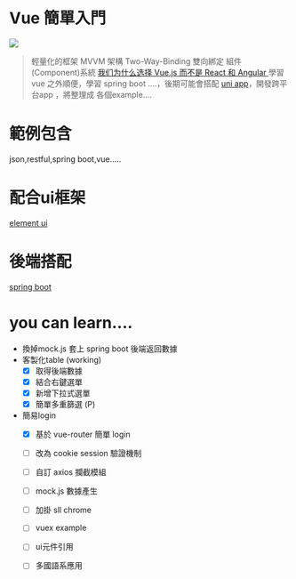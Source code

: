 # Vue 簡單入門
![](https://i.imgur.com/YNC9xye.png)
> 輕量化的框架
MVVM 架構
Two-Way-Binding 雙向綁定
組件(Component)系統
[我们为什么选择 Vue.js 而不是 React 和 Angular ](https://www.infoq.cn/article/2016/12/why-Vue-js-no-react)
學習 vue 之外順便，學習 spring boot ....，後期可能會搭配
[uni app](https://uniapp.dcloud.io/)，開發跨平台app ，將整理成 各個example....


# 範例包含
json,restful,spring boot,vue.....

# 配合ui框架
[element ui](https://element.eleme.io/#/zh-CN)

# 後端搭配
[spring boot](https://spring.io/)

# you can learn....
* 換掉mock.js 套上 spring boot 後端返回數據
* 客製化table (working)
  - [x] 取得後端數據 
  - [x] 結合右鍵選單 
  - [x] 新增下拉式選單
  - [x] 簡單多重篩選 (P)
* 簡易login
  - [x] 基於 vue-router 簡單 login
  - [ ] 改為 cookie session 驗證機制
  - [ ] 自訂 axios 攔截模組
  - [ ] mock.js 數據產生
  - [ ] 加掛 sll chrome
  - [ ] vuex example
  - [ ] ui元件引用
  - [ ] 多國語系應用

